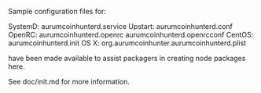 Sample configuration files for:

SystemD: aurumcoinhunterd.service
Upstart: aurumcoinhunterd.conf
OpenRC:  aurumcoinhunterd.openrc
         aurumcoinhunterd.openrcconf
CentOS:  aurumcoinhunterd.init
OS X:    org.aurumcoinhunter.aurumcoinhunterd.plist

have been made available to assist packagers in creating node packages here.

See doc/init.md for more information.
